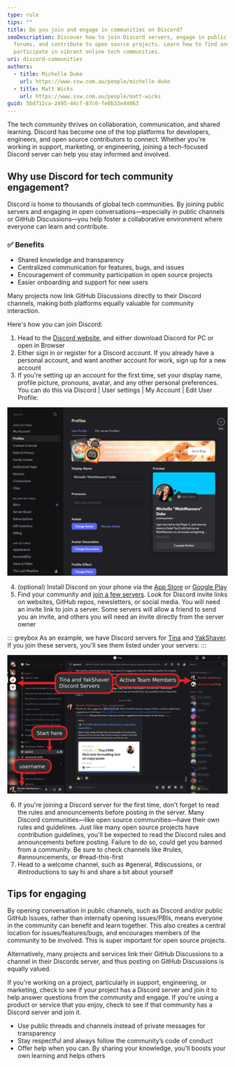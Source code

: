 ```yaml
---
type: rule
tips: ""
title: Do you join and engage in communities on Discord?
seoDescription: Discover how to join Discord servers, engage in public tech
  forums, and contribute to open source projects. Learn how to find and
  participate in vibrant online tech communities.
uri: discord-communities
authors:
  - title: Michelle Duke
    url: https://www.ssw.com.au/people/michelle-duke
  - title: Matt Wicks
    url: https://www.ssw.com.au/people/matt-wicks
guid: 5bd712ca-2495-44cf-87c6-fe0b33e44063
---
```

The tech community thrives on collaboration, communication, and shared learning. Discord has become one of the top platforms for developers, engineers, and open source contributors to connect. Whether you're working in support, marketing, or engineering, joining a tech-focused Discord server can help you stay informed and involved. 

## Why use Discord for tech community engagement?

Discord is home to thousands of global tech communities. By joining public servers and engaging in open conversations—especially in public channels or GitHub Discussions—you help foster a collaborative environment where everyone can learn and contribute.

### ✅ Benefits

* Shared knowledge and transparency
* Centralized communication for features, bugs, and issues
* Encouragement of community participation in open source projects
* Easier onboarding and support for new users

Many projects now link GitHub Discussions directly to their Discord channels, making both platforms equally valuable for community interaction.

Here's how you can join Discord:

1. Head to the [Discord website](https://discord.com/), and either download Discord for PC or open in Browser
2. Either sign in or register for a Discord account. If you already have a personal account, and want another account for work, sign up for a new account
3. If you're setting up an account for the first time, set your display name, profile picture, pronouns, avatar, and any other personal preferences. You can do this via Discord | User settings | My Account | Edit User Profile:

  ![Figure: Profile page where you can change your user preferences](profile.png)

4. (optional) Install Discord on your phone via the [App Store](https://apps.apple.com/us/app/discord-talk-play-hang-out/id985746746) or [Google Play](https://play.google.com/store/apps/details?id=com.discord&hl=en_US)
5. Find your community and [join a few servers](https://dev.to/mishmanners/best-community-tech-discord-servers-to-join-4gie). Look for Discord invite links on websites, GitHub repos, newsletters, or social media. You will need an invite link to join a server. Some servers will allow a friend to send you an invite, and others you will need an invite directly from the server owner

::: greybox
  As an example, we have Discord servers for [Tina](https://discord.com/invite/zumN63Ybpf) and [YakShaver](https://discord.gg/Jp9dyxKFjR). If you join these servers, you'll see them listed under your servers:
:::

![Figure: Discord with the Tina and YakShaver servers added](screenshot-2025-04-02-190625-2-.png)


6. If you're joining a Discord server for the first time, don't forget to read the rules and announcements before posting in the server. Many Discord communities—like open source communities—have their own rules and guidelines. Just like many open source projects have contribution guidelines, you'll be expected to read the Discord rules and announcements before posting. Failure to do so, could get you banned from a community. Be sure to check channels like #rules, #announcements, or #read-this-first
7. Head to a welcome channel, such as #general, #discussions, or #introductions to say hi and share a bit about yourself

## Tips for engaging

By opening conversation in public channels, such as Discord and/or public GitHub Issues, rather than internally opening issues/PBIs, means everyone in the community can benefit and learn together. This also creates a central location for issues/features/bugs, and encourages members of the community to be involved. This is super important for open source projects.

Alternatively, many projects and services link their GitHub Discussions to a channel in their Discords server, and thus posting on GitHub Discussions is equally valued.

If you're working on a project, particularly in support, engineering, or marketing, check to see if your project has a Discord server and join it to help answer questions from the community and engage. If you're using a product or service that you enjoy, check to see if that community has a Discord server and join it.

* Use public threads and channels instead of private messages for transparency
* Stay respectful and always follow the community’s code of conduct
* Offer help when you can. By sharing your knowledge, you'll boosts your own learning and helps others
